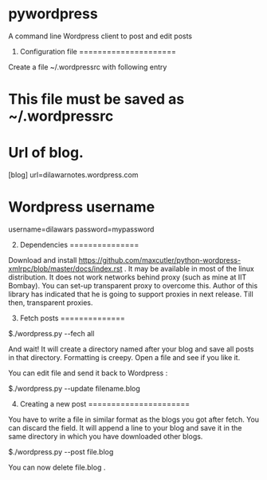 pywordpress
===========

A command line Wordpress client to post and edit posts

1. Configuration file 
=====================

Create a file ~/.wordpressrc with following entry 

  # This file must be saved as ~/.wordpressrc 
  # Url of blog. 
  [blog]
  url=dilawarnotes.wordpress.com
  # Wordpress username
  username=dilawars
  password=mypassword

2. Dependencies 
===============

  Download and install
  https://github.com/maxcutler/python-wordpress-xmlrpc/blob/master/docs/index.rst
  . It may be available in most of the linux distribution. It does not work
  networks behind proxy (such as mine at IIT Bombay). You can set-up transparent
  proxy to overcome this. Author of this library has indicated that he is going
  to support proxies in next release. Till then, transparent proxies.

3. Fetch posts 
==============
  
  $./wordpress.py --fech all 

  And wait! It will create a directory named after your blog and save all posts
  in that directory. Formatting is creepy. Open a file and see if you like it.

  You can edit file and send it back to Wordpress :

  $./wordpress.py --update filename.blog 

4. Creating a new post 
======================
  
  You have to write a file in similar format as the blogs you got after fetch.
  You can discard the <ID> </ID> field. It will append a <ID> </ID> line to your
  blog and save it in the same directory in which you have downloaded other
  blogs. 

  $./wordpress.py --post file.blog 

  You can now delete file.blog .

